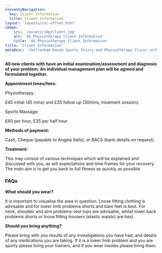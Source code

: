 ```yaml
---
eleventyNavigation:
  key: Client Information
  title: Client Information
layout: 'layouts/col-offset.html'
image:
    src: '/assets/img/client.jpg'
    alt: 'AS Physiotherapy Client Information'
    title: 'AS Physiotherapy Client Information'
title: 'Client Information'
metaDesc: 'Cheltenham based Sports Injury and Physiotherapy Clinic with a fully equipped rehabilitation gym.'
---
```

**All new clients with have an initial examination/assessment and diagnosis of your problem.  An individual management plan will be agreed and formulated together.**

**Appointment times/fees:**

Physiotherapy:

£45 initial (45 mins) and £35 follow up (30mins, treatment session).

Sports Massage:

£60 per hour, £35 per half hour

**Methods of payment:**

Cash, Cheque (payable to Angela Sells), or BACS (bank details on request).

**Treatment:**

This may consist of various techniques which will be explained and discussed with you, as will
​expectations and time frames for your recovery. The main aim is to get you back to full fitness
​as quickly as possible.

### FAQs
**What should you wear?**

It is important to visualise the area in question. Loose fitting clothing is advisable and for lower limb problems shorts and bare feet is best. For neck, shoulder and arm problems vest tops are advisable, whilst lower back problems shorts or loose fitting trousers (elastic waists) are best.

**Should you bring anything?**

Please bring with you results of any investigations you have had, and details of any medications you are taking.
If it is a lower limb problem and you are sporty please bring your trainers, and if you wear insoles please bring them.
